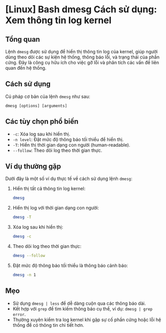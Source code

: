 # [Linux] Bash dmesg Cách sử dụng: Xem thông tin log kernel

## Tổng quan
Lệnh `dmesg` được sử dụng để hiển thị thông tin log của kernel, giúp người dùng theo dõi các sự kiện hệ thống, thông báo lỗi, và trạng thái của phần cứng. Đây là công cụ hữu ích cho việc gỡ lỗi và phân tích các vấn đề liên quan đến hệ thống.

## Cách sử dụng
Cú pháp cơ bản của lệnh `dmesg` như sau:
```
dmesg [options] [arguments]
```

## Các tùy chọn phổ biến
- `-c`: Xóa log sau khi hiển thị.
- `-n level`: Đặt mức độ thông báo tối thiểu để hiển thị.
- `-T`: Hiển thị thời gian dạng con người (human-readable).
- `--follow`: Theo dõi log theo thời gian thực.

## Ví dụ thường gặp
Dưới đây là một số ví dụ thực tế về cách sử dụng lệnh `dmesg`:

1. Hiển thị tất cả thông tin log kernel:
   ```bash
   dmesg
   ```

2. Hiển thị log với thời gian dạng con người:
   ```bash
   dmesg -T
   ```

3. Xóa log sau khi hiển thị:
   ```bash
   dmesg -c
   ```

4. Theo dõi log theo thời gian thực:
   ```bash
   dmesg --follow
   ```

5. Đặt mức độ thông báo tối thiểu là thông báo cảnh báo:
   ```bash
   dmesg -n 1
   ```

## Mẹo
- Sử dụng `dmesg | less` để dễ dàng cuộn qua các thông báo dài.
- Kết hợp với `grep` để tìm kiếm thông báo cụ thể, ví dụ: `dmesg | grep error`.
- Thường xuyên kiểm tra log kernel khi gặp sự cố phần cứng hoặc lỗi hệ thống để có thông tin chi tiết hơn.